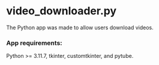 # video_downloader.py
The Python app was made to allow users download videos.

### App requirements:
Python >= 3.11.7, tkinter, customtkinter, and pytube.
